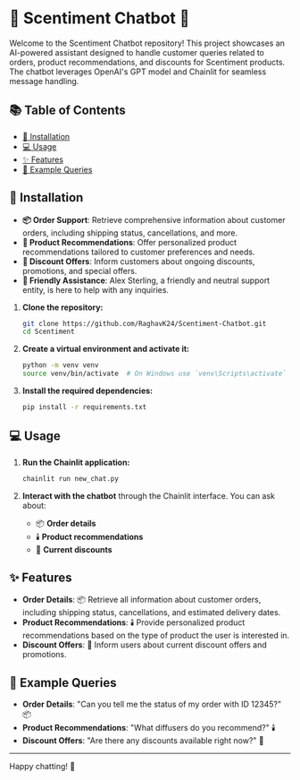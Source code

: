 # 🌸 Scentiment Chatbot 🌸

Welcome to the Scentiment Chatbot repository! This project showcases an AI-powered assistant designed to handle customer queries related to orders, product recommendations, and discounts for Scentiment products. The chatbot leverages OpenAI's GPT model and Chainlit for seamless message handling.

## 📚 Table of Contents

- [🚀 Installation](#installation)
- [💻 Usage](#usage)
- [✨ Features](#features)
- [💬 Example Queries](#example-queries)

## 🚀 Installation

- **📦 Order Support**: Retrieve comprehensive information about customer orders, including shipping status, cancellations, and more.
- **🏅 Product Recommendations**: Offer personalized product recommendations tailored to customer preferences and needs.
- **💸 Discount Offers**: Inform customers about ongoing discounts, promotions, and special offers.
- **🤗 Friendly Assistance**: Alex Sterling, a friendly and neutral support entity, is here to help with any inquiries.


1. **Clone the repository:**

   ```bash
   git clone https://github.com/RaghavK24/Scentiment-Chatbot.git
   cd Scentiment
   ```
2. **Create a virtual environment and activate it:**

   ```bash
   python -m venv venv
   source venv/bin/activate  # On Windows use `venv\Scripts\activate`
   ```
3. **Install the required dependencies:**

   ```bash
   pip install -r requirements.txt
   ```

## 💻 Usage

1. **Run the Chainlit application:**

   ```bash
   chainlit run new_chat.py
   ```
2. **Interact with the chatbot** through the Chainlit interface. You can ask about:

   - 📦 **Order details**
   - 🕯️ **Product recommendations**
   - 💸 **Current discounts**

## ✨ Features

- **Order Details**: 📦 Retrieve all information about customer orders, including shipping status, cancellations, and estimated delivery dates.
- **Product Recommendations**: 🕯️ Provide personalized product recommendations based on the type of product the user is interested in.
- **Discount Offers**: 💸 Inform users about current discount offers and promotions.

## 💬 Example Queries

- **Order Details**: "Can you tell me the status of my order with ID 12345?" 📦
- **Product Recommendations**: "What diffusers do you recommend?" 🕯️
- **Discount Offers**: "Are there any discounts available right now?" 💸

---

Happy chatting! 🌟
